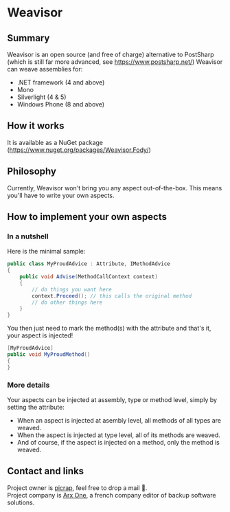 # Weavisor

## Summary

Weavisor is an open source (and free of charge) alternative to PostSharp (which is still far more advanced, see https://www.postsharp.net/)
Weavisor can weave assemblies for:

* .NET framework (4 and above)
* Mono
* Silverlight (4 & 5)
* Windows Phone (8 and above)

## How it works

It is available as a NuGet package (https://www.nuget.org/packages/Weavisor.Fody/)

## Philosophy

Currently, Weavisor won't bring you any aspect out-of-the-box.
This means you'll have to write your own aspects.

## How to implement your own aspects

### In a nutshell

Here is the minimal sample:
```csharp
public class MyProudAdvice : Attribute, IMethodAdvice
{
    public void Advise(MethodCallContext context)
    {
        // do things you want here
        context.Proceed(); // this calls the original method
        // do other things here
    }
}
```
You then just need to mark the method(s) with the attribute and that's it, your aspect is injected!

```csharp
[MyProudAdvice]
public void MyProudMethod()
{
}
```

### More details

Your aspects can be injected at assembly, type or method level, simply by setting the attribute:

* When an aspect is injected at asembly level, all methods of all types are weaved.
* When the aspect is injected at type level, all of its methods are weaved.
* And of course, if the aspect is injected on a method, only the method is weaved.

## Contact and links

Project owner is [picrap](https://github.com/picrap), feel free to drop a mail :email:.  
Project company is [Arx One](http://arxone.com), a french company editor of backup software solutions.  
